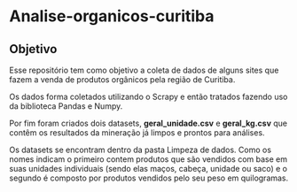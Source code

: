 # Analise-organicos-curitiba

## Objetivo
Esse repositório tem como objetivo a coleta de dados de alguns sites que fazem a venda de produtos orgânicos pela região de Curitiba.

Os dados forma coletados utilizando o Scrapy e então tratados fazendo uso da biblioteca Pandas e Numpy.

Por fim foram criados dois datasets, **geral_unidade.csv** e **geral_kg.csv** que contêm os resultados da mineração já limpos e prontos para análises.


Os datasets se encontram dentro da pasta Limpeza de dados.
Como os nomes indicam o primeiro contem produtos que são vendidos com base em suas unidades individuais (sendo elas maços, cabeça, unidade ou saco) e o segundo é composto por produtos vendidos pelo seu peso em quilogramas.

